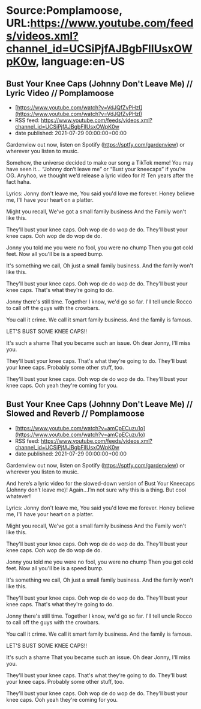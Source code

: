 # Source:Pomplamoose, URL:https://www.youtube.com/feeds/videos.xml?channel_id=UCSiPjfAJBgbFlIUsxOWpK0w, language:en-US

## Bust Your Knee Caps (Johnny Don't Leave Me) // Lyric Video // Pomplamoose
 - [https://www.youtube.com/watch?v=VdJQfZvPHzI](https://www.youtube.com/watch?v=VdJQfZvPHzI)
 - RSS feed: https://www.youtube.com/feeds/videos.xml?channel_id=UCSiPjfAJBgbFlIUsxOWpK0w
 - date published: 2021-07-29 00:00:00+00:00

Gardenview out now, listen on Spotify (https://sptfy.com/gardenview) or wherever you listen to music.

 Somehow, the universe decided to make our song a TikTok meme! You may have seen it… “Johnny don’t leave me” or “Bust your kneecaps” if you’re OG. Anyhoo, we thought we’d release a lyric video for it! Ten years after the fact haha.

Lyrics:
Jonny don't leave me,
You said you'd love me forever.
Honey believe me,
I'll have your heart on a platter.

Might you recall,
We've got a small family business
And the Family won't like this.

They'll bust your knee caps.
Ooh wop de do wop de do.
They'll bust your knee caps.
Ooh wop de do wop de do.

Jonny you told me
you were no fool, you were no chump
Then you got cold feet.
Now all you'll be is a speed bump.

It's something we call,
Oh just a small family business.
And the family won't like this.

They'll bust your knee caps.
Ooh wop de do wop de do.
They'll bust your knee caps.
That's what they're going to do.

Jonny there's still time.
Together I know, we'd go so far.
I'll tell uncle Rocco
to call off the guys with the crowbars.

You call it crime.
We call it smart family business.
And the family is famous.

LET'S BUST SOME KNEE CAPS!!

It's such a shame
That you became such an issue.
Oh dear Jonny, I'll miss you.

They'll bust your knee caps.
That's what they're going to do.
They'll bust your knee caps.
Probably some other stuff, too.

They'll bust your knee caps.
Ooh wop de do wop de do.
They'll bust your knee caps.
Ooh yeah they're coming for you.

## Bust Your Knee Caps (Johnny Don't Leave Me) // Slowed and Reverb // Pomplamoose
 - [https://www.youtube.com/watch?v=amCpECuzu1o](https://www.youtube.com/watch?v=amCpECuzu1o)
 - RSS feed: https://www.youtube.com/feeds/videos.xml?channel_id=UCSiPjfAJBgbFlIUsxOWpK0w
 - date published: 2021-07-29 00:00:00+00:00

Gardenview out now, listen on Spotify (https://sptfy.com/gardenview) or wherever you listen to music.

 And here’s a lyric video for the slowed-down version of Bust Your Kneecaps (Johnny don’t leave me)! Again…I’m not sure why this is a thing. But cool whatever!

Lyrics:
Jonny don't leave me,
You said you'd love me forever.
Honey believe me,
I'll have your heart on a platter.

Might you recall,
We've got a small family business
And the Family won't like this.

They'll bust your knee caps.
Ooh wop de do wop de do.
They'll bust your knee caps.
Ooh wop de do wop de do.

Jonny you told me
you were no fool, you were no chump
Then you got cold feet.
Now all you'll be is a speed bump.

It's something we call,
Oh just a small family business.
And the family won't like this.

They'll bust your knee caps.
Ooh wop de do wop de do.
They'll bust your knee caps.
That's what they're going to do.

Jonny there's still time.
Together I know, we'd go so far.
I'll tell uncle Rocco
to call off the guys with the crowbars.

You call it crime.
We call it smart family business.
And the family is famous.

LET'S BUST SOME KNEE CAPS!!

It's such a shame
That you became such an issue.
Oh dear Jonny, I'll miss you.

They'll bust your knee caps.
That's what they're going to do.
They'll bust your knee caps.
Probably some other stuff, too.

They'll bust your knee caps.
Ooh wop de do wop de do.
They'll bust your knee caps.
Ooh yeah they're coming for you.

